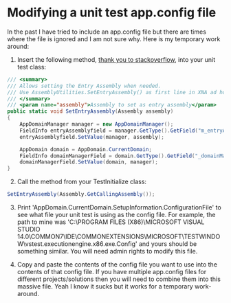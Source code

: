 # Modifying a unit test app.config file

In the past I have tried to include an app.config file but there are times where the file is ignored and I am not sure why. Here is my temporary work around:

1. Insert the following method, [thank you to stackoverflow](https://stackoverflow.com/questions/4337201/net-nunit-test-assembly-getentryassembly-is-null), into your unit test class:

  ```csharp
  /// <summary>
  /// Allows setting the Entry Assembly when needed. 
  /// Use AssemblyUtilities.SetEntryAssembly() as first line in XNA ad hoc tests.
  /// </summary>
  /// <param name="assembly">Assembly to set as entry assembly</param>
  public static void SetEntryAssembly(Assembly assembly)
  {
      AppDomainManager manager = new AppDomainManager();
      FieldInfo entryAssemblyfield = manager.GetType().GetField("m_entryAssembly", BindingFlags.Instance | BindingFlags.NonPublic);
      entryAssemblyfield.SetValue(manager, assembly);

      AppDomain domain = AppDomain.CurrentDomain;
      FieldInfo domainManagerField = domain.GetType().GetField("_domainManager", BindingFlags.Instance | BindingFlags.NonPublic);
      domainManagerField.SetValue(domain, manager);
  }
  ```
  
2. Call the method from your TestInitialize class:

  ```csharp
  SetEntryAssembly(Assembly.GetCallingAssembly());
  ```

3. Print 'AppDomain.CurrentDomain.SetupInformation.ConfigurationFile' to see what file your unit test is using as the config file. For example, the path to mine was 'C:\PROGRAM FILES (X86)\MICROSOFT VISUAL STUDIO 14.0\COMMON7\IDE\COMMONEXTENSIONS\MICROSOFT\TESTWINDOW\vstest.executionengine.x86.exe.Config' and yours should be something similar. You will need admin rights to modify this file.

4. Copy and paste the contents of the config file you want to use into the contents of that config file. If you have multiple app.config files for different projects/solutions then you will need to combine them into this massive file. Yeah I know it sucks but it works for a temporary work-around.

